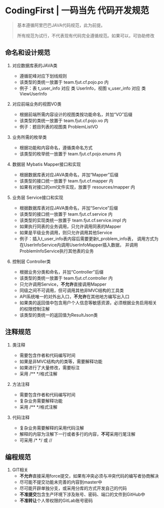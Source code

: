 # CodingFirst | 一码当先 代码开发规范
> 基本遵循阿里巴巴JAVA代码规范，此为前提。
>
> 所有规范为试行，不代表现有代码完全遵循规范。如果可以，可协助修改
## 命名和设计规范
1. 对应数据库表的JAVA类
    - 遵循驼峰对应下划线规则
    - 该类型的类统一放置于 team.fjut.cf.pojo.po 内
    - 例子：表 t_user_info 对应 类 UserInfo，视图 v_user_info 对应 类 ViewUserInfo

2. 对应前端业务的视图VO类
    - 根据前端所需内容设计的视图类按功能命名，并加“VO”后缀
    - 该类型的类统一放置于 team.fjut.cf.pojo.vo 内
    - 例子：题目列表的视图类 ProblemListVO
    
3. 业务所需的枚举类
    - 根据功能和内容命名，遵循类命名方式
    - 该类型的枚举统一放置于 team.fjut.cf.pojo.enums 内
    
4. 数据层 Mybatis Mapper接口和实现
    - 根据数据库表对应JAVA类命名，并加“Mapper”后缀
    - 该类型的接口统一放置于 team.fjut.cf.mapper 内
    - 如果有对接口的xml文件实现，放置于 resources/mapper 内
    
5. 业务层 Service接口和实现
    - 根据数据库表对应JAVA类命名，并加“Service”后缀
    - 该类型的接口统一放置于 team.fjut.cf.service 内
    - 该类型的实现类统一放置于 team.fjut.cf.service.impl 内
    - 如果执行同表的业务调用，只允许调用同表的Mapper
    - 如果是平级业务调用，则只允许调用其他Service
    - 例子：插入t_user_info表内容后需要更新t_problem_info表，
    调用方式为在UserInfoService内调用UserInfoMapper插入数据，
    并调用ProblemInfoService执行其他表的业务
    
6. 控制层 Controller类
    - 根据业务分类和命名，并加“Controller”后缀
    - 该类型的类统一放置于 team.fjut.cf.controller 内
    - 只允许调用Service，**不允许**直接调用Mapper
    - 同级之间不可调用，但可调用其他非MVC结构的工具类
    - API系统唯一的对外出入口，**不允许**在其他地方编写出入口
    - 如果类的返回值中包含用户个人信息等敏感资源，必须根据业务启用相关的权限控制注解
    - 该类型的类统一的返回值为ResultJson类
    

## 注释规范
1. 类注释
    - 需要包含作者和代码编写时间
    - 如果是非MVC结构内的类等，需要解释功能
    - 如果进行了大量修改，需要标注
    - 采用 /** */格式注解

2. 方法注释
    - 需要包含作者和代码编写时间
    - 复杂业务需要解释功能
    - 采用 /** */格式注解

3. 代码注释
    - 复杂业务需要解释的采用代码注解
    - 解释的内容为注解下一行或者多行的内容，**不可**采用行尾注解
    - 可采用 /* */ 或 //
 
## 编程规范
1. GIT相关
    - **不允许**直接采用force提交，如果有冲突必须与冲突代码的编写者协商解决
    - 尽可能不提交功能未完善的内容到master中
    - 尽可能开辟单独分支，或采用分库的方式开发自己的代码
    - **不准提交**包含生产环境下涉及账号、密码、端口的文件到GitHub中
    - **不准转让**个人带权限的GitLab账号密码